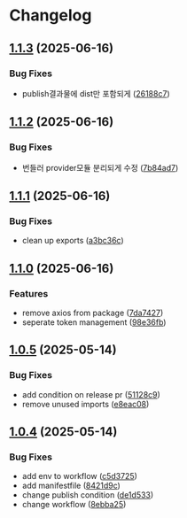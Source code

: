# Changelog

## [1.1.3](https://github.com/siwol-media/naverworks-api/compare/naverworks-api-v1.1.2...naverworks-api-v1.1.3) (2025-06-16)


### Bug Fixes

* publish결과물에 dist만 포함되게 ([26188c7](https://github.com/siwol-media/naverworks-api/commit/26188c7159fc2bdba29e0867a8e98c0d2271b8a8))

## [1.1.2](https://github.com/siwol-media/naverworks-api/compare/naverworks-api-v1.1.1...naverworks-api-v1.1.2) (2025-06-16)


### Bug Fixes

* 번들러 provider모듈 분리되게 수정 ([7b84ad7](https://github.com/siwol-media/naverworks-api/commit/7b84ad75d8f97ddeb8758353e1793aaebf077cc8))

## [1.1.1](https://github.com/siwol-media/naverworks-api/compare/naverworks-api-v1.1.0...naverworks-api-v1.1.1) (2025-06-16)


### Bug Fixes

* clean up exports ([a3bc36c](https://github.com/siwol-media/naverworks-api/commit/a3bc36ce18e079bb788bd23a324f888976f4f6cf))

## [1.1.0](https://github.com/siwol-media/naverworks-api/compare/naverworks-api-v1.0.5...naverworks-api-v1.1.0) (2025-06-16)


### Features

* remove axios from package ([7da7427](https://github.com/siwol-media/naverworks-api/commit/7da742738382ac778265bd398559e9c10d62b70e))
* seperate token management ([98e36fb](https://github.com/siwol-media/naverworks-api/commit/98e36fb89ef47d8549bf9cbf0ff325e00110f2a1))

## [1.0.5](https://github.com/siwol-media/naverworks-api/compare/naverworks-api-v1.0.4...naverworks-api-v1.0.5) (2025-05-14)


### Bug Fixes

* add condition on release pr ([51128c9](https://github.com/siwol-media/naverworks-api/commit/51128c92002a5f32a4dd7138b3d3e09bc21369d4))
* remove unused imports ([e8eac08](https://github.com/siwol-media/naverworks-api/commit/e8eac085c1dff3547cbb5f312f871164e421dab8))

## [1.0.4](https://github.com/siwol-media/naverworks-api/compare/naverworks-api-v1.0.3...naverworks-api-v1.0.4) (2025-05-14)


### Bug Fixes

* add env to workflow ([c5d3725](https://github.com/siwol-media/naverworks-api/commit/c5d3725bfe5b28320bd674055fb3e1172035733f))
* add manifestfile ([8421d9c](https://github.com/siwol-media/naverworks-api/commit/8421d9c16649457585c0b486f70ed9df19a2dd35))
* change publish condition ([de1d533](https://github.com/siwol-media/naverworks-api/commit/de1d533433351a79c7907cffe58287c8b4e17c0b))
* change workflow ([8ebba25](https://github.com/siwol-media/naverworks-api/commit/8ebba25084683a6a02aaf92f62439bfd8786dbc1))
